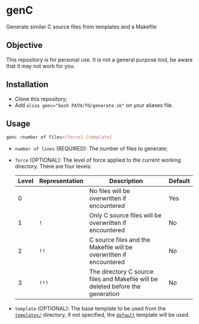 # genC

Generate similar C source files from templates and a Makefile

## Objective

This repository is for personal use. It is not a general purpose tool, be aware that it may not work for you.

## Installation

* Clone this repository;
* Add `alias genc="bash PATH/TO/generate.sh"` on your aliases file.

## Usage

```bash
genc <number of files>[force] [template]
```

* `number of lines` (REQUIRED): The number of files to generate;

* `force` (OPTIONAL): The level of force applied to the current working directory. There are four levels:

    | Level | Representation | Description                                                                     | Default |
    | ----- | -------------- | ------------------------------------------------------------------------------- | ------- |
    | 0     |                | No files will be overwritten if encountered                                     | Yes     |
    | 1     | `!`            | Only C source files will be overwritten if encountered                          | No      |
    | 2     | `!!`           | C source files and the Makefile will be overwritten if encountered              | No      |
    | 3     | `!!!`          | The directory C source files and Makefile will be deleted before the generation | No      |

* `template` (OPTIONAL): The base template to be used from the [`templates/`](templates) directory, if not specified, the [`default`](templates/default.c) template will be used.